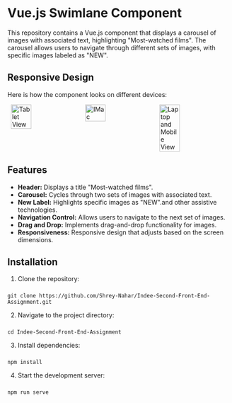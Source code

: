 # Vue.js Swimlane Component
This repository contains a Vue.js component that displays a carousel of images with associated text, highlighting "Most-watched films". The carousel allows users to navigate through different sets of images, with specific images labeled as "NEW".

## Responsive Design

Here is how the component looks on different devices:

<div style="display: flex; justify-content: space-around;">
  <img src="https://drive.google.com/uc?export=view&id=1JMjvUbxbQ4ZJ2TRtFe7oL68KMtmeJ7Wf" alt="Tablet View" style="width: 30%;">
  <img src="https://drive.google.com/uc?export=view&id=1-JTljYis43HZqDDD5n9pS1yF4ThApjB2" alt="IMac" style="width: 30%;">
  <img src="https://drive.google.com/uc?export=view&id=1Ysb74vspQMFsu8I-evTWVrQ7pK6IoGwu" alt="Laptop and Mobile View" style="width: 30%;">
</div>

## Features
- **Header:** Displays a title "Most-watched films".
- **Carousel:** Cycles through two sets of images with associated text.
- **New Label:** Highlights specific images as "NEW".and other assistive technologies.
- **Navigation Control:** Allows users to navigate to the next set of images.
- **Drag and Drop:** Implements drag-and-drop functionality for images.
- **Responsiveness:** Responsive design that adjusts based on the screen dimensions.
  
## Installation
1. Clone the repository:
###
```
git clone https://github.com/Shrey-Nahar/Indee-Second-Front-End-Assignment.git
```
2. Navigate to the project directory:
###
```
cd Indee-Second-Front-End-Assignment
```
3. Install dependencies:
###
```
npm install
```
4. Start the development server:
###
```
npm run serve
```

